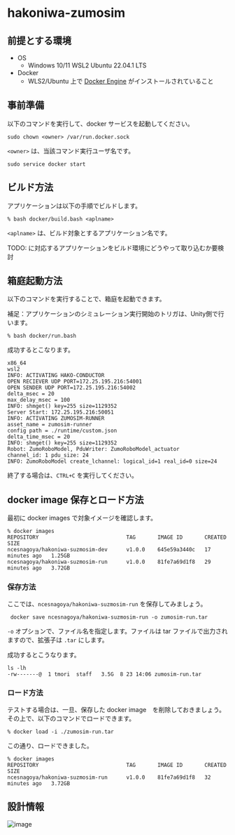 # hakoniwa-zumosim

## 前提とする環境

* OS
  * Windows 10/11 WSL2 Ubuntu 22.04.1 LTS
* Docker
  * WLS2/Ubuntu 上で [Docker Engine](https://docs.docker.com/engine/install/ubuntu/) がインストールされていること

## 事前準備

以下のコマンドを実行して、docker サービスを起動してください。

```
sudo chown <owner> /var/run.docker.sock
```

`<owner>` は、当該コマンド実行ユーザ名です。

```
sudo service docker start
```

## ビルド方法

アプリケーションは以下の手順でビルドします。

```
% bash docker/build.bash <aplname>
```

`<aplname>` は、ビルド対象とするアプリケーション名です。

TODO: <aplname> に対応するアプリケーションをビルド環境にどうやって取り込むか要検討

## 箱庭起動方法

以下のコマンドを実行することで、箱庭を起動できます。

補足：アプリケーションのシミュレーション実行開始のトリガは、Unity側で行います。

```
% bash docker/run.bash 
```

成功するとこなります。

```
x86_64
wsl2
INFO: ACTIVATING HAKO-CONDUCTOR
OPEN RECIEVER UDP PORT=172.25.195.216:54001
OPEN SENDER UDP PORT=172.25.195.216:54002
delta_msec = 20
max_delay_msec = 100
INFO: shmget() key=255 size=1129352
Server Start: 172.25.195.216:50051
INFO: ACTIVATING ZUMOSIM-RUNNER
asset_name = zumosim-runner
config path = ./runtime/custom.json
delta_time_msec = 20
INFO: shmget() key=255 size=1129352
Robot: ZumoRoboModel, PduWriter: ZumoRoboModel_actuator
channel_id: 1 pdu_size: 24
INFO: ZumoRoboModel create_lchannel: logical_id=1 real_id=0 size=24
```

終了する場合は、`CTRL+C` を実行してください。

## docker image 保存とロード方法

最初に docker images で対象イメージを確認します。

```
% docker images
REPOSITORY                            TAG       IMAGE ID       CREATED          SIZE
ncesnagoya/hakoniwa-suzmosim-dev      v1.0.0    645e59a3440c   17 minutes ago   1.25GB
ncesnagoya/hakoniwa-suzmosim-run      v1.0.0    81fe7a69d1f8   29 minutes ago   3.72GB
```

### 保存方法
ここでは、`ncesnagoya/hakoniwa-suzmosim-run` を保存してみましょう。

```
 docker save ncesnagoya/hakoniwa-suzmosim-run -o zumosim-run.tar
```

`-o` オプションで、ファイル名を指定します。ファイルは tar ファイルで出力されますので、拡張子は `.tar` にします。

成功するとこうなります。

```
ls -lh
-rw-------@  1 tmori  staff   3.5G  8 23 14:06 zumosim-run.tar
```

### ロード方法

テストする場合は、一旦、保存した docker image　を削除しておきましょう。
その上で、以下のコマンドでロードできます。

```
% docker load -i ./zumosim-run.tar 
```

この通り、ロードできました。

```
% docker images
REPOSITORY                            TAG       IMAGE ID       CREATED          SIZE
ncesnagoya/hakoniwa-suzmosim-run      v1.0.0    81fe7a69d1f8   32 minutes ago   3.72GB
```

## 設計情報

![image](https://github.com/ncesnagoya/hakoniwa-zumosim/assets/164193/fd34d181-b083-4be8-9884-69130cefe04a)

